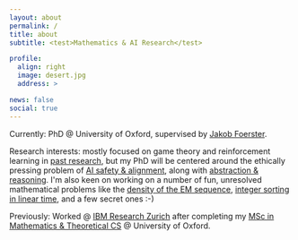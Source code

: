 ```yaml
---
layout: about
permalink: /
title: about
subtitle: <test>Mathematics & AI Research</test>

profile:
  align: right
  image: desert.jpg
  address: >

news: false
social: true
---
```


Currently: PhD @ University of Oxford, supervised by [Jakob Foerster](https://foersterlab.com/).

Research interests: mostly focused on game theory and reinforcement learning in [past research](https://aletcher.github.io/publications/), but my PhD will be centered around the ethically pressing problem of [AI safety & alignment](https://en.wikipedia.org/wiki/AI_safety), along with [abstraction & reasoning](https://github.com/fchollet/ARC). I'm also keen on working on a number of fun, unresolved mathematical problems like the [density of the EM sequence](https://mathenchant.wordpress.com/2019/10/16/guess-again-the-ehrenfeucht-mycielski-sequence/), [integer sorting in linear time](https://www.sciencedirect.com/science/article/pii/S002200009891580X), and a few secret ones :-)

Previously: Worked @ [IBM Research Zurich](https://www.zurich.ibm.com) after completing my [MSc in Mathematics & Theoretical CS](https://www.ox.ac.uk/admissions/graduate/courses/msc-mathematics-and-foundations-computer-science) @ University of Oxford.
